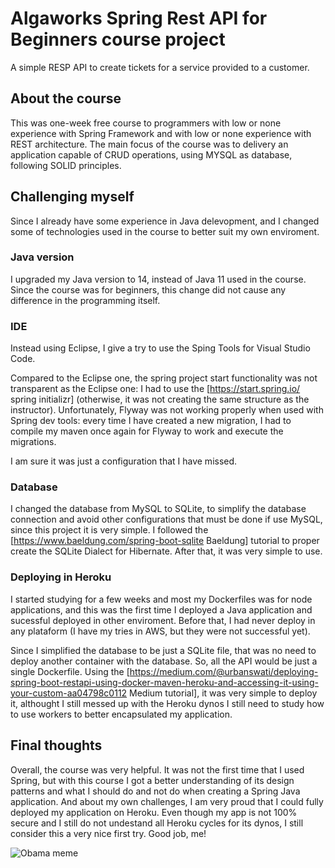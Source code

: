 # Algaworks Spring Rest API for Beginners course project
A simple RESP API to create tickets for a service provided to a customer.

## About the course
This was one-week free course to programmers with low or none experience with Spring Framework and with low or none experience with REST architecture. 
The main focus of the course was to delivery an application capable of CRUD operations, using MYSQL as database, following SOLID principles.

## Challenging myself
Since I already have some experience in Java delevopment, and I changed some of technologies used in the course to better suit my own enviroment.

### Java version
I upgraded my Java version to 14, instead of Java 11 used in the course. Since the course was for beginners, this change did not cause any difference in the programming itself.

### IDE
Instead using Eclipse, I give a try to use the Sping Tools for Visual Studio Code. 

Compared to the Eclipse one, the spring  project start functionality was not transparent as the Eclipse one: I had to use the [https://start.spring.io/ spring initializr] (otherwise, it was not creating the same structure as the instructor). 
Unfortunately, Flyway was not working properly when used with Spring dev tools: every time I have created a new migration, I had to compile my maven once again for Flyway to work and execute the migrations.

I am sure it was just a configuration that I have missed.

### Database
I changed the database from MySQL to SQLite, to simplify the database connection and avoid other configurations that must be done if use MySQL, since this project it is very simple. I followed the [https://www.baeldung.com/spring-boot-sqlite Baeldung] tutorial to proper create the SQLite Dialect for Hibernate. After that, it was very simple to use.

### Deploying in Heroku
I started studying for a few weeks and most my Dockerfiles was for node applications, and this was the first time I deployed a Java application and sucessful deployed in other enviroment. Before that, I had never deploy in any plataform (I have my tries in AWS, but they were not successful yet). 

Since I simplified the database to be just a SQLite file, that was no need to deploy another container with the database. So, all the API would be just a single Dockerfile.
Using the [https://medium.com/@urbanswati/deploying-spring-boot-restapi-using-docker-maven-heroku-and-accessing-it-using-your-custom-aa04798c0112 Medium tutorial], it was very simple to deploy it, althought I still messed up with the Heroku dynos I still need to study how to use workers to better encapsulated my application.

## Final thoughts
Overall, the course was very helpful. It was not the first time that I used Spring, but with this course I got a better understanding of its design patterns and what I should do and not do when creating a Spring Java application.
And about my own challenges, I am very proud that I could fully deployed my application on Heroku. Even though my app is not 100% secure and I still do not undestand all Heroku cycles for its dynos, I still consider this a very nice first try. Good job, me! 

![Obama meme](https://i.imgflip.com/2/1hhv9m.jpg)
